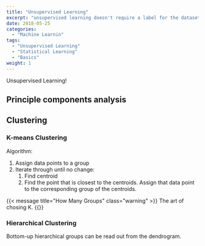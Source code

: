 ```yaml
---
title: "Unsupervised Learning"
excerpt: "unsupervised learning doesn't require a label for the dataset"
date: 2018-05-25
categories:
  - "Machine Learnin"
tags:
  - "Unsupervised Learning"
  - "Statistical Learning"
  - "Basics"
weight: 1
---
```


Unsupervised Learning!


## Principle components analysis


## Clustering


### K-means Clustering

Algorithm:

1. Assign data points to a group
2. Iterate through until no change:
   1. Find centroid
   2. Find the point that is closest to the centroids. Assign that data point to the corresponding group of the centroids.

{{< message title="How Many Groups" class="warning" >}}
The art of chosing K.
{{</message>}}


### Hierarchical Clustering

Bottom-up hierarchical groups can be read out from the dendrogram.


